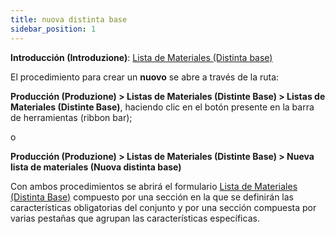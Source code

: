 ```yaml
---
title: nuova distinta base
sidebar_position: 1
---
```


**Introducción (Introduzione)**: [Lista de Materiales (Distinta base)](/docs/erp-home/registers/production/bill-of-materials/bom-intro) 

El procedimiento para crear un **nuovo** se abre a través de la ruta:

**Producción (Produzione) > Listas de Materiales (Distinte Base) > Listas de Materiales (Distinte Base)**, haciendo clic en el botón presente en la barra de herramientas (ribbon bar); 

o 

**Producción (Produzione) > Listas de Materiales (Distinte Base) > Nueva lista de materiales (Nuova distinta base)**

Con ambos procedimientos se abrirá el formulario [Lista de Materiales (Distinta Base)](structure-management) compuesto por una sección en la que se definirán las características obligatorias del conjunto y por una sección compuesta por varias pestañas que agrupan las características específicas.